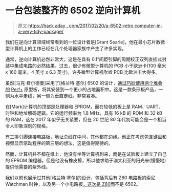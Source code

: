 # 一台包装整齐的 6502 逆向计算机

> 原文:[https://hack aday . com/2017/02/20/a-6502-retro computer-in-a-very-tidy-package/](https://hackaday.com/2017/02/20/a-6502-retrocomputer-in-a-very-tidy-package/)

我们在逆向计算领域经常看到的一位设计者是[Grant Searle]，他在最小芯片数微型计算机上的工作已经在几个处理器家族中产生了许多实现。

通常，逆向计算机必然非常大，这是在具有 0.1”间距引脚的周期校正双列直插式封装中集成电路的必然结果。过去，很少有微型计算机的 PCB 小于欧洲卡(100 毫米 x 160 毫米，4 英寸 x 6.3 英寸)，许多微型计算机吹嘘 PCB 比欧洲卡大得多。

虽然[马克·费尔德曼]采用了[格兰特·塞尔] 6502 的设计，[通过巧妙使用两个堆叠的](http://www.ppl-pilot.com/6502/) [Perf+](https://www.crowdsupply.com/ben-wang/perf-2) 原型板，将其安装到一个更小的占地面积中。这是一款条形板产品，一侧为水平走线，另一侧为垂直走线，非常紧凑。

在[Mark]计算机的顶部是处理器和 EPROM，而在较低的板上是 RAM、UART、时钟和地址解码逻辑。它的运行频率为 1.8 MHz，具有 16 kB 的 ROM 和 32 kB 的 RAM，这在 2017 年似乎无关紧要，但在 20 世纪 80 年代初可能会是一个相当令人印象深刻的规格。

有三排引脚连接电路板，地址总线在中间，其他都在边缘。他正在考虑包含键盘和视频显示驱动程序的第三层的想法，这是值得期待的。

然而，计算机并不都在纸上，他没有坐等计算机到来，而是在试验板上建立了自己的 EPROM 编程器。但是他没有橡皮擦，所以他求助于澳大利亚的阳光来(慢慢地)提供他需要的紫外线。

我们以前也展示过其他[格兰特·塞尔]的设计，包括背后有 Z80 电路板的索尼 Watchman 时钟，以及另一个小电路板[，这次是 Z80](http://hackaday.com/2016/07/08/smallest-basic-computer/)而不是 6502。